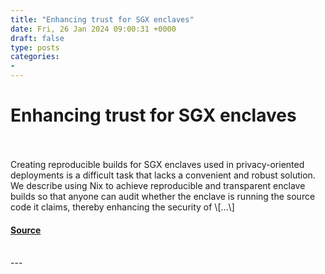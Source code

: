 ```yaml
---
title: "Enhancing trust for SGX enclaves"
date: Fri, 26 Jan 2024 09:00:31 +0000
draft: false
type: posts
categories: 
- 
---
```

# Enhancing trust for SGX enclaves

<br/>

<br/>
Creating reproducible builds for SGX enclaves used in privacy-oriented deployments is a difficult task that lacks a convenient and robust solution. We describe using Nix to achieve reproducible and transparent enclave builds so that anyone can audit whether the enclave is running the source code it claims, thereby enhancing the security of \[…\]

#### [Source](https://blog.trailofbits.com/2024/01/26/enhancing-trust-for-sgx-enclaves/)

<br/>
---
